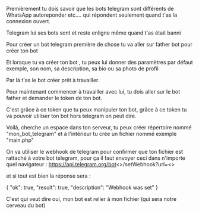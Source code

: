 Premièrement tu dois savoir que les bots telegram sont différents de WhatsApp autoreponder etc.... qui répondent seulement quand t'as la connexion ouvert.

Telegram lui ses bots sont et reste enligne même quand t'as était banni

Pour créer un bot telegram première de chose tu va aller sur father bot pour créer ton bot

Et lorsque tu va créer ton bot , tu peux lui donner des paramètres par défaut exemple, son nom, sa description, sa bio ou sa photo de profil

Par là t'as le bot créer prêt à travailler.

Pour maintenant commencer à travailler avec lui, tu dois aller sur le bot father et demander le token de ton bot.

C'est grâce à ce token que tu peux manipuler ton bot, grâce à ce token tu va pouvoir utiliser ton bot hors telegram on peut dire.

Voilà, cherche un espace dans ton serveur, tu peux créer répertoire nommé "mon_bot_telegram" et à l'intérieur tu crée un fichier nommé exemple "main.php"

On va utiliser le webhook de telegram pour confirmer que ton fichier est rattaché à votre bot telegram, pour ça il faut envoyer ceci dans n'importe quel navigateur : https://api.telegram.org/bot<<ici ton token>>/setWebhook?url=<<ici ton lien de fichier>>

et si tout est bien la réponse sera :

{
	"ok": true,
	"result": true,
	"description": "Webhook was set"
}

C'est qui veut dire oui, mon bot est relier à mon fichier (qui sera notre cerveau du bot)
